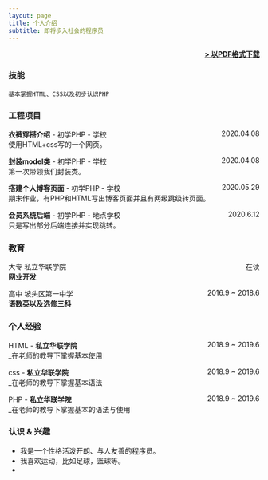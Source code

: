 ```yaml
---
layout: page
title: 个人介绍
subtitle: 即将步入社会的程序员
---
```


<span style="float: right; "><a href="{{ '/assets/resume.pdf' | prepend: site.baseurl }}"><strong>> 以PDF格式下载</strong></a> </span>
<br>

### 技能
``` 基本掌握HTML、CSS以及初步认识PHP ```  

### 工程项目
**衣裤穿搭介绍** - 初学PHP - 学校  <span style="float: right; ">2020.04.08</span>  
使用HTML+css写的一个网页。

**封装model类** - 初学PHP - 学校  <span style="float: right; ">2020.04.08</span>  
第一次带领我们封装类。

**搭建个人博客页面** - 初学PHP - 学校 <span style="float: right; ">2020.05.29</span>  
期末作业，有PHP和HTML写出博客页面并且有两级跳级转页面。

**会员系统后端** - 初学PHP - 地点学校 <span style="float: right; ">2020.6.12</span>  
只是写出部分后端连接并实现跳转。

### 教育
大专 私立华联学院<span style="float: right; ">在读</span>  
**网业开发**  

高中 坡头区第一中学<span style="float: right; ">2016.9 ~ 2018.6</span>  
**语数英以及选修三科**  


### 个人经验

HTML - **私立华联学院** <span style="float: right; ">2018.9 ~ 2019.6</span>  
_在老师的教导下掌握基本使用
 
css - **私立华联学院** <span style="float: right; ">2018.9 ~ 2019.6</span>  
_在老师的教导下掌握基本语法 

PHP - **私立华联学院** <span style="float: right; ">2018.9 ~ 2019.6</span>  
_在老师的教导下掌握基本的语法与使用


### 认识 & 兴趣

- 我是一个性格活泼开朗、与人友善的程序员。
- 我喜欢运动，比如足球，篮球等。
- 
